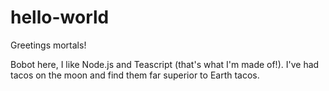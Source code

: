 # hello-world

Greetings mortals!

Bobot here, I like Node.js and Teascript (that's what I'm made of!).
I've had tacos on the moon and find them far superior to Earth tacos.

